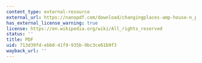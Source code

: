 ```yaml
---
content_type: external-resource
external_url: https://nanopdf.com/download/changingplaces-amp-house-n_pdf
has_external_license_warning: true
license: https://en.wikipedia.org/wiki/All_rights_reserved
status: ''
title: PDF
uid: 713d39fd-ebb0-41f9-935b-9bc3ce61b9f3
wayback_url: ''
---
```

